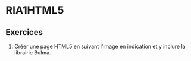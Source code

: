 # RIA1HTML5

## Exercices

1. Créer une page HTML5 en suivant l'image en indication et y inclure la librairie Bulma.